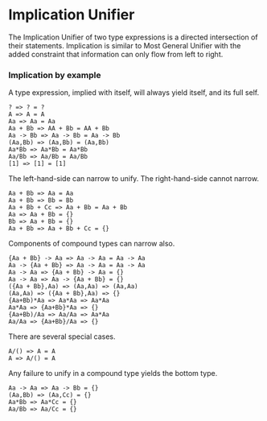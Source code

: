 # Implication Unifier

The Implication Unifier of two type expressions is a directed intersection of their statements.
Implication is similar to Most General Unifier with the added constraint that information can only flow from left to right.

### Implication by example

A type expression, implied with itself, will always yield itself, and its full self.

```lsts
? => ? = ?
A => A = A
Aa => Aa = Aa
Aa + Bb => AA + Bb = AA + Bb
Aa -> Bb => Aa -> Bb = Aa -> Bb
(Aa,Bb) => (Aa,Bb) = (Aa,Bb)
Aa*Bb => Aa*Bb = Aa*Bb
Aa/Bb => Aa/Bb = Aa/Bb
[1] => [1] = [1]
```

The left-hand-side can narrow to unify. The right-hand-side cannot narrow.

```lsts
Aa + Bb => Aa = Aa
Aa + Bb => Bb = Bb
Aa + Bb + Cc => Aa + Bb = Aa + Bb
Aa => Aa + Bb = {}
Bb => Aa + Bb = {}
Aa + Bb => Aa + Bb + Cc = {}
```

Components of compound types can narrow also.

```lsts
{Aa + Bb} -> Aa => Aa -> Aa = Aa -> Aa
Aa -> {Aa + Bb} => Aa -> Aa = Aa -> Aa
Aa -> Aa => {Aa + Bb} -> Aa = {}
Aa -> Aa => Aa -> {Aa + Bb} = {}
({Aa + Bb},Aa) => (Aa,Aa) => (Aa,Aa)
(Aa,Aa) => ({Aa + Bb},Aa) => {}
{Aa+Bb)*Aa => Aa*Aa => Aa*Aa
Aa*Aa => {Aa+Bb}*Aa => {}
{Aa+Bb)/Aa => Aa/Aa => Aa*Aa
Aa/Aa => {Aa+Bb}/Aa => {}
```

There are several special cases.

```lsts
A/() => A = A
A => A/() = A
```

Any failure to unify in a compound type yields the bottom type.

```lsts
Aa -> Aa => Aa -> Bb = {}
(Aa,Bb) => (Aa,Cc) = {}
Aa*Bb => Aa*Cc = {}
Aa/Bb => Aa/Cc = {}
```
